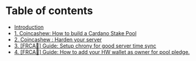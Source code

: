# Table of contents

* [Introduction](README.md)
* [1. Coincashew: How to build a Cardano Stake Pool](https://www.coincashew.com/coins/overview-ada/guide-how-to-build-a-haskell-stakepool-node)
* [2. Coincashew : Harden your server](2.-harden-your-server.md)
* [3. \[FRCA🍁\] Guide: Setup chrony for good server time sync](how-to-setup-chrony.md)
* [4. \[FRCA🍁\] Guide: How to add your HW wallet as owner for pool pledge.](readme.md)

